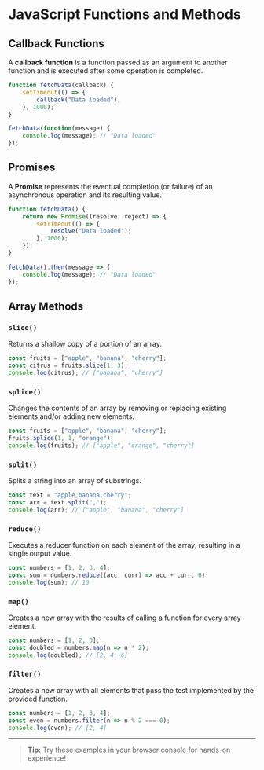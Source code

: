 # JavaScript Functions and Methods

## Callback Functions

A **callback function** is a function passed as an argument to another function and is executed after some operation is completed.

```js
function fetchData(callback) {
    setTimeout(() => {
        callback("Data loaded");
    }, 1000);
}

fetchData(function(message) {
    console.log(message); // "Data loaded"
});
```

## Promises

A **Promise** represents the eventual completion (or failure) of an asynchronous operation and its resulting value.

```js
function fetchData() {
    return new Promise((resolve, reject) => {
        setTimeout(() => {
            resolve("Data loaded");
        }, 1000);
    });
}

fetchData().then(message => {
    console.log(message); // "Data loaded"
});
```

## Array Methods

### `slice()`

Returns a shallow copy of a portion of an array.

```js
const fruits = ["apple", "banana", "cherry"];
const citrus = fruits.slice(1, 3);
console.log(citrus); // ["banana", "cherry"]
```

### `splice()`

Changes the contents of an array by removing or replacing existing elements and/or adding new elements.

```js
const fruits = ["apple", "banana", "cherry"];
fruits.splice(1, 1, "orange");
console.log(fruits); // ["apple", "orange", "cherry"]
```

### `split()`

Splits a string into an array of substrings.

```js
const text = "apple,banana,cherry";
const arr = text.split(",");
console.log(arr); // ["apple", "banana", "cherry"]
```

### `reduce()`

Executes a reducer function on each element of the array, resulting in a single output value.

```js
const numbers = [1, 2, 3, 4];
const sum = numbers.reduce((acc, curr) => acc + curr, 0);
console.log(sum); // 10
```

### `map()`

Creates a new array with the results of calling a function for every array element.

```js
const numbers = [1, 2, 3];
const doubled = numbers.map(n => n * 2);
console.log(doubled); // [2, 4, 6]
```

### `filter()`

Creates a new array with all elements that pass the test implemented by the provided function.

```js
const numbers = [1, 2, 3, 4];
const even = numbers.filter(n => n % 2 === 0);
console.log(even); // [2, 4]
```

---

> **Tip:** Try these examples in your browser console for hands-on experience!